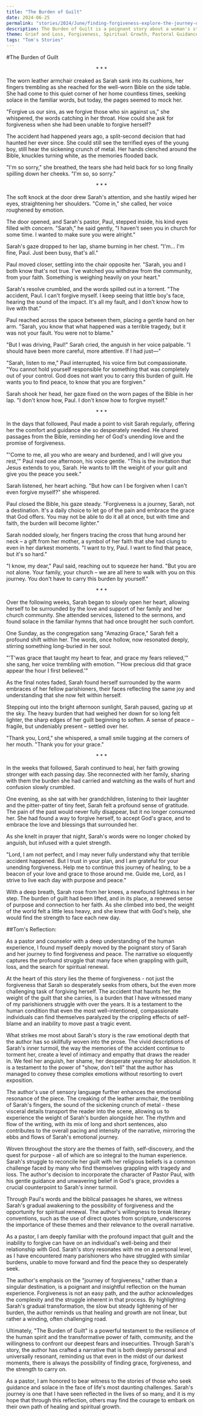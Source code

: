 ```yaml
---
title: "The Burden of Guilt"
date: 2024-06-25
permalink: "stories/2024/June/finding-forgiveness-explore-the-journey-of-someone-seeking-forgiveness-from-others-or-from-themselves/"
description: The Burden of Guilt is a poignant story about a woman's struggle to forgive herself for a tragic accident, and her journey to find peace and spiritual renewal with the help of her pastor and community. It explores the themes of guilt, forgiveness, and the transformative power of faith.
theme: Grief and Loss, Forgiveness, Spiritual Growth, Pastoral Guidance, Family Dynamics
tags: "Tom's Stories"
---
```

#The Burden of Guilt

<center>* * *</center>

The worn leather armchair creaked as Sarah sank into its cushions, her fingers trembling as she reached for the well-worn Bible on the side table. She had come to this quiet corner of her home countless times, seeking solace in the familiar words, but today, the pages seemed to mock her.

"Forgive us our sins, as we forgive those who sin against us," she whispered, the words catching in her throat. How could she ask for forgiveness when she had been unable to forgive herself?

The accident had happened years ago, a split-second decision that had haunted her ever since. She could still see the terrified eyes of the young boy, still hear the sickening crunch of metal. Her hands clenched around the Bible, knuckles turning white, as the memories flooded back.

"I'm so sorry," she breathed, the tears she had held back for so long finally spilling down her cheeks. "I'm so, so sorry."

<center>* * *</center>

The soft knock at the door drew Sarah's attention, and she hastily wiped her eyes, straightening her shoulders. "Come in," she called, her voice roughened by emotion.

The door opened, and Sarah's pastor, Paul, stepped inside, his kind eyes filled with concern. "Sarah," he said gently, "I haven't seen you in church for some time. I wanted to make sure you were alright."

Sarah's gaze dropped to her lap, shame burning in her chest. "I'm... I'm fine, Paul. Just been busy, that's all."

Paul moved closer, settling into the chair opposite her. "Sarah, you and I both know that's not true. I've watched you withdraw from the community, from your faith. Something is weighing heavily on your heart."

Sarah's resolve crumbled, and the words spilled out in a torrent. "The accident, Paul. I can't forgive myself. I keep seeing that little boy's face, hearing the sound of the impact. It's all my fault, and I don't know how to live with that."

Paul reached across the space between them, placing a gentle hand on her arm. "Sarah, you know that what happened was a terrible tragedy, but it was not your fault. You were not to blame."

"But I was driving, Paul!" Sarah cried, the anguish in her voice palpable. "I should have been more careful, more attentive. If I had just—"

"Sarah, listen to me," Paul interrupted, his voice firm but compassionate. "You cannot hold yourself responsible for something that was completely out of your control. God does not want you to carry this burden of guilt. He wants you to find peace, to know that you are forgiven."

Sarah shook her head, her gaze fixed on the worn pages of the Bible in her lap. "I don't know how, Paul. I don't know how to forgive myself."

<center>* * *</center>

In the days that followed, Paul made a point to visit Sarah regularly, offering her the comfort and guidance she so desperately needed. He shared passages from the Bible, reminding her of God's unending love and the promise of forgiveness.

"'Come to me, all you who are weary and burdened, and I will give you rest,'" Paul read one afternoon, his voice gentle. "This is the invitation that Jesus extends to you, Sarah. He wants to lift the weight of your guilt and give you the peace you seek."

Sarah listened, her heart aching. "But how can I be forgiven when I can't even forgive myself?" she whispered.

Paul closed the Bible, his gaze steady. "Forgiveness is a journey, Sarah, not a destination. It's a daily choice to let go of the pain and embrace the grace that God offers. You may not be able to do it all at once, but with time and faith, the burden will become lighter."

Sarah nodded slowly, her fingers tracing the cross that hung around her neck – a gift from her mother, a symbol of her faith that she had clung to even in her darkest moments. "I want to try, Paul. I want to find that peace, but it's so hard."

"I know, my dear," Paul said, reaching out to squeeze her hand. "But you are not alone. Your family, your church – we are all here to walk with you on this journey. You don't have to carry this burden by yourself."

<center>* * *</center>

Over the following weeks, Sarah began to slowly open her heart, allowing herself to be surrounded by the love and support of her family and her church community. She attended services, listened to the sermons, and found solace in the familiar hymns that had once brought her such comfort.

One Sunday, as the congregation sang "Amazing Grace," Sarah felt a profound shift within her. The words, once hollow, now resonated deeply, stirring something long-buried in her soul.

"'T'was grace that taught my heart to fear, and grace my fears relieved,'" she sang, her voice trembling with emotion. "'How precious did that grace appear the hour I first believed.'"

As the final notes faded, Sarah found herself surrounded by the warm embraces of her fellow parishioners, their faces reflecting the same joy and understanding that she now felt within herself.

Stepping out into the bright afternoon sunlight, Sarah paused, gazing up at the sky. The heavy burden that had weighed her down for so long felt lighter, the sharp edges of her guilt beginning to soften. A sense of peace – fragile, but undeniably present – settled over her.

"Thank you, Lord," she whispered, a small smile tugging at the corners of her mouth. "Thank you for your grace."

<center>* * *</center>

In the weeks that followed, Sarah continued to heal, her faith growing stronger with each passing day. She reconnected with her family, sharing with them the burden she had carried and watching as the walls of hurt and confusion slowly crumbled.

One evening, as she sat with her grandchildren, listening to their laughter and the pitter-patter of tiny feet, Sarah felt a profound sense of gratitude. The pain of the past would never fully disappear, but it no longer consumed her. She had found a way to forgive herself, to accept God's grace, and to embrace the love and blessings that surrounded her.

As she knelt in prayer that night, Sarah's words were no longer choked by anguish, but infused with a quiet strength.

"Lord, I am not perfect, and I may never fully understand why that terrible accident happened. But I trust in your plan, and I am grateful for your unending forgiveness. Help me to continue this journey of healing, to be a beacon of your love and grace to those around me. Guide me, Lord, as I strive to live each day with purpose and peace."

With a deep breath, Sarah rose from her knees, a newfound lightness in her step. The burden of guilt had been lifted, and in its place, a renewed sense of purpose and connection to her faith. As she climbed into bed, the weight of the world felt a little less heavy, and she knew that with God's help, she would find the strength to face each new day.

##Tom's Reflection: 

As a pastor and counselor with a deep understanding of the human experience, I found myself deeply moved by the poignant story of Sarah and her journey to find forgiveness and peace. The narrative so eloquently captures the profound struggle that many face when grappling with guilt, loss, and the search for spiritual renewal.

At the heart of this story lies the theme of forgiveness - not just the forgiveness that Sarah so desperately seeks from others, but the even more challenging task of forgiving herself. The accident that haunts her, the weight of the guilt that she carries, is a burden that I have witnessed many of my parishioners struggle with over the years. It is a testament to the human condition that even the most well-intentioned, compassionate individuals can find themselves paralyzed by the crippling effects of self-blame and an inability to move past a tragic event.

What strikes me most about Sarah's story is the raw emotional depth that the author has so skillfully woven into the prose. The vivid descriptions of Sarah's inner turmoil, the way the memories of the accident continue to torment her, create a level of intimacy and empathy that draws the reader in. We feel her anguish, her shame, her desperate yearning for absolution. It is a testament to the power of "show, don't tell" that the author has managed to convey these complex emotions without resorting to overt exposition.

The author's use of sensory language further enhances the emotional resonance of the piece. The creaking of the leather armchair, the trembling of Sarah's fingers, the sound of the sickening crunch of metal - these visceral details transport the reader into the scene, allowing us to experience the weight of Sarah's burden alongside her. The rhythm and flow of the writing, with its mix of long and short sentences, also contributes to the overall pacing and intensity of the narrative, mirroring the ebbs and flows of Sarah's emotional journey.

Woven throughout the story are the themes of faith, self-discovery, and the quest for purpose - all of which are so integral to the human experience. Sarah's struggle to reconcile her guilt with her religious beliefs is a common challenge faced by many who find themselves grappling with tragedy and loss. The author's decision to incorporate the character of Pastor Paul, with his gentle guidance and unwavering belief in God's grace, provides a crucial counterpoint to Sarah's inner turmoil.

Through Paul's words and the biblical passages he shares, we witness Sarah's gradual awakening to the possibility of forgiveness and the opportunity for spiritual renewal. The author's willingness to break literary conventions, such as the use of direct quotes from scripture, underscores the importance of these themes and their relevance to the overall narrative.

As a pastor, I am deeply familiar with the profound impact that guilt and the inability to forgive can have on an individual's well-being and their relationship with God. Sarah's story resonates with me on a personal level, as I have encountered many parishioners who have struggled with similar burdens, unable to move forward and find the peace they so desperately seek.

The author's emphasis on the "journey of forgiveness," rather than a singular destination, is a poignant and insightful reflection on the human experience. Forgiveness is not an easy path, and the author acknowledges the complexity and the struggle inherent in that process. By highlighting Sarah's gradual transformation, the slow but steady lightening of her burden, the author reminds us that healing and growth are not linear, but rather a winding, often challenging road.

Ultimately, "The Burden of Guilt" is a powerful testament to the resilience of the human spirit and the transformative power of faith, community, and the willingness to confront our deepest fears and insecurities. Through Sarah's story, the author has crafted a narrative that is both deeply personal and universally resonant, reminding us that even in the midst of our darkest moments, there is always the possibility of finding grace, forgiveness, and the strength to carry on.

As a pastor, I am honored to bear witness to the stories of those who seek guidance and solace in the face of life's most daunting challenges. Sarah's journey is one that I have seen reflected in the lives of so many, and it is my hope that through this reflection, others may find the courage to embark on their own path of healing and spiritual growth.


